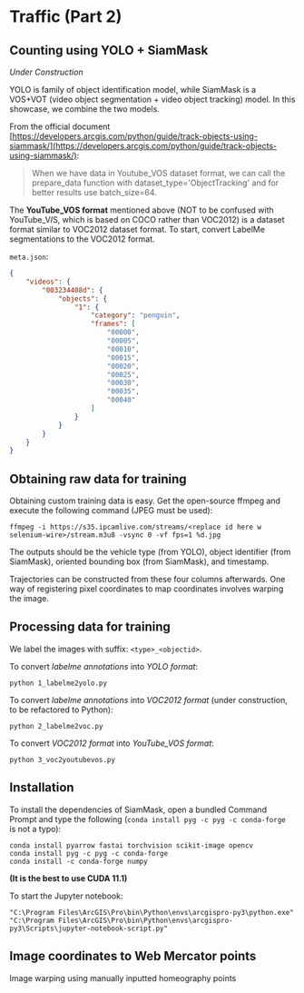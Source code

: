 # Traffic (Part 2)
## Counting using YOLO + SiamMask

*Under Construction*

YOLO is family of object identification model, while SiamMask is a VOS+VOT (video object segmentation + video object tracking) model. In this showcase, we combine the two models.

From the official document [https://developers.arcgis.com/python/guide/track-objects-using-siammask/](https://developers.arcgis.com/python/guide/track-objects-using-siammask/):

> When we have data in Youtube_VOS dataset format, we can call the prepare_data function with dataset_type='ObjectTracking' and for better results use batch_size=64.

The **YouTube_VOS format** mentioned above (NOT to be confused with YouTube_V*I*S, which is based on COCO rather than VOC2012) is a dataset format similar to VOC2012 dataset format. To start, convert LabelMe segmentations to the VOC2012 format.

`meta.json`:
```json
{
    "videos": {
        "003234408d": {
            "objects": {
                "1": {
                    "category": "penguin", 
                    "frames": [
                        "00000", 
                        "00005", 
                        "00010", 
                        "00015", 
                        "00020", 
                        "00025", 
                        "00030", 
                        "00035", 
                        "00040"
                    ]
                }
            }
        }
    }
}
```

## Obtaining raw data for training 

Obtaining custom training data is easy. Get the open-source ffmpeg and execute the following command (JPEG must be used):

```
ffmpeg -i https://s35.ipcamlive.com/streams/<replace id here w selenium-wire>/stream.m3u8 -vsync 0 -vf fps=1 %d.jpg
```

The outputs should be the vehicle type (from YOLO), object identifier (from SiamMask), oriented bounding box (from SiamMask), and timestamp.

Trajectories can be constructed from these four columns afterwards. One way of registering pixel coordinates to map coordinates involves warping the image.

## Processing data for training

We label the images with suffix: `<type>_<objectid>`.

To convert *labelme annotations* into *YOLO format*:
```
python 1_labelme2yolo.py
```

To convert *labelme annotations* into *VOC2012 format* (under construction, to be refactored to Python):
```
python 2_labelme2voc.py
```

To convert *VOC2012 format* into *YouTube_VOS format*:
```
python 3_voc2youtubevos.py
```

## Installation
To install the dependencies of SiamMask, open a bundled Command Prompt and type the following (`conda install pyg -c pyg -c conda-forge
` is not a typo):
```
conda install pyarrow fastai torchvision scikit-image opencv
conda install pyg -c pyg -c conda-forge
conda install -c conda-forge numpy
```
**(It is the best to use CUDA 11.1)**

To start the Jupyter notebook:
```
"C:\Program Files\ArcGIS\Pro\bin\Python\envs\arcgispro-py3\python.exe" "C:\Program Files\ArcGIS\Pro\bin\Python\envs\arcgispro-py3\Scripts\jupyter-notebook-script.py"
```

## Image coordinates to Web Mercator points
Image warping using manually inputted homeography points
